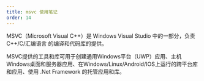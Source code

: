 ```yaml
---
title: msvc 使用笔记
order: 14
---
```


MSVC（Microsoft Visual C++）是 Windows Visual Studio 中的一部分，负责 C++/C/汇编语言 的编译和代码库的提供。

MSVC提供的工具和库可用于创建通用Windows平台（UWP）应用、主机Windows桌面和服务器应用、在Windows/Linux/Android/IOS上运行的跨平台库和应用、使用 .Net Framework 的托管应用和库。
